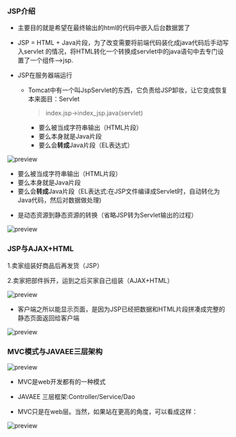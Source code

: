 ### JSP介绍
* 主要目的就是希望在最终输出的html的代码中嵌入后台数据罢了

* JSP = HTML + Java片段，为了改变需要将前端代码装化成java代码后手动写入servlet 的情况，将HTML转化一个转换成servlet中的java语句中去专门设置了一个组件-->jsp.

* JSP在服务器端运行

  * Tomcat中有一个叫JspServlet的东西，它负责给JSP卸妆，让它变成恢复本来面目：Servlet

    > index.jsp->index_jsp.java(servlet)

    

    - 要么被当成字符串输出（HTML片段）
    - 要么本身就是Java片段
    - 要么会**转成**Java片段（EL表达式）

![preview](https://pic3.zhimg.com/v2-98ec73e31685456b9a6ca1558e8f47a6_r.jpg)

- 要么被当成字符串输出（HTML片段）
- 要么本身就是Java片段
- 要么会**转成**Java片段（EL表达式:在JSP文件编译成Servlet时，自动转化为Java代码，然后对数据做处理)

* 是动态资源到静态资源的转换（省略JSP转为Servlet输出的过程）

![preview](https://pic2.zhimg.com/v2-d61a05e5c8823bc6ddc42ccbb19d38e8_r.jpg)


### JSP与AJAX+HTML

1.卖家组装好商品后再发货（JSP）

2.卖家把部件拆开，运到之后买家自己组装（AJAX+HTML）

![preview](https://pic2.zhimg.com/v2-44c9bdf357743abb38cd984a3b6bf901_r.jpg)

* 客户端之所以能显示页面，是因为JSP已经把数据和HTML片段拼凑成完整的静态页面返回给客户端

![preview](https://pic2.zhimg.com/v2-f936b7b3ddef8248879c7f414475d459_r.jpg)

### MVC模式与JAVAEE三层架构

![preview](https://pic2.zhimg.com/v2-955ff75e5217fe00274a13ca880cb80c_r.jpg)

* MVC是web开发都有的一种模式

* JAVAEE 三层框架:Controller/Service/Dao
* MVC只是在web层。当然，如果站在更高的角度，可以看成这样：


 ![preview](https://pic3.zhimg.com/v2-b28da8a6d686a7232c22c3c9480c95ec_r.jpg)